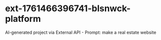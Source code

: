 # ext-1761466396741-blsnwck-platform
AI-generated project via External API - Prompt: make a real estate website
